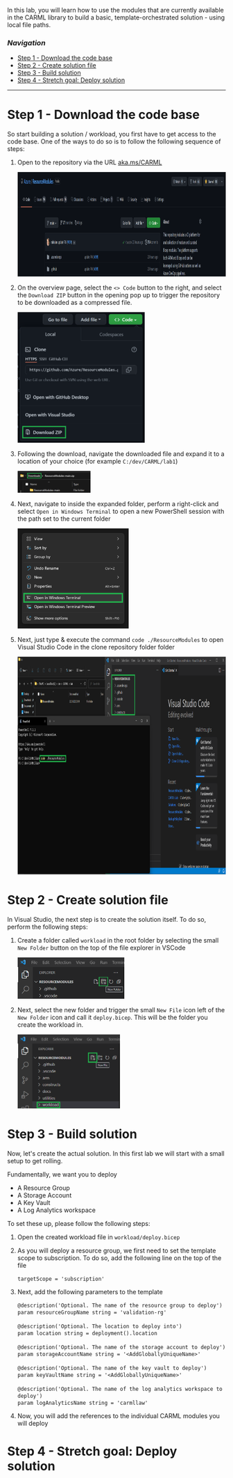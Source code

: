 In this lab, you will learn how to use the modules that are currently available in the CARML library to build a basic, template-orchestrated solution - using local file paths.

### _Navigation_
- [Step 1 - Download the code base](#step-1---download-the-code-base)
- [Step 2 - Create solution file](#step-2---create-solution-file)
- [Step 3 - Build solution](#step-3---build-solution)
- [Step 4 - Stretch goal: Deploy solution](#step-4---stretch-goal-deploy-solution)
---

# Step 1 - Download the code base

So start building a solution / workload, you first have to get access to the code base. One of the ways to do so is to follow the following sequence of steps:

1. Open to the repository via the URL [aka.ms/CARML](https://aka.ms/CARML)

    <img src="./media/PreReqGitHub/carmlMain.png" alt="Repository main" height="240">

2. On the overview page, select the `<> Code` button to the right, and select the `Download ZIP` button in the opening pop up to trigger the repository to be downloaded as a compressed file.

    <img src="./media/Lab1%20-%20First%20Solution/downloadZip.png" alt="Download zip" height="300">

3. Following the download, navigate the downloaded file and expand it to a location of your choice (for example `C:/dev/CARML/lab1`)

    <img src="./media/Lab1%20-%20First%20Solution/../Lab1%20-%20First%20Solution/downloadedZip.png" alt="Downloaded zip" height="50">

1. Next, navigate to inside the expanded folder, perform a right-click and select `Open in Windows Terminal` to open a new PowerShell session with the path set to the current folder

    <img src="./media/PreReqGitHub/localTerminalOpen.png" alt="Open local terminal" height="230">

2. Next, just type & execute the command `code ./ResourceModules` to open Visual Studio Code in the clone repository folder folder

    <img src="./media/Lab1%20-%20First%20Solution/downloadedCARML.png" alt="CARML folder in VSCode" height="500">

# Step 2 - Create solution file

In Visual Studio, the next step is to create the solution itself. To do so, perform the following steps:

1. Create a folder called `workload` in the root folder by selecting the small `New Folder` button on the top of the file explorer in VSCode

    <img src="./media/Lab1%20-%20First%20Solution/CreateFolder.png" alt="Create Local Folder" height="95">

1. Next, select the new folder and trigger the small `New File` icon left of the `New Folder` icon and call it `deploy.bicep`. This will be the folder you create the workload in.

    <img src="./media/Lab1%20-%20First%20Solution/NewFile.png" alt="Create Local Folder" height="170">

# Step 3 - Build solution

Now, let's create the actual solution. In this first lab we will start with a small setup to get rolling.

Fundamentally, we want you to deploy
- A Resource Group
- A Storage Account
- A Key Vault
- A Log Analytics workspace

To set these up, please follow the following steps:

1. Open the created workload file in `workload/deploy.bicep`

1. As you will deploy a resource group, we first need to set the template scope to subscription. To do so, add the following line on the top of the file

   ```bicep
   targetScope = 'subscription'
   ```

1. Next, add the following parameters to the template

   ```bicep
   @description('Optional. The name of the resource group to deploy')
   param resourceGroupName string = 'validation-rg'

   @description('Optional. The location to deploy into')
   param location string = deployment().location

   @description('Optional. The name of the storage account to deploy')
   param storageAccountName string = '<AddGloballyUniqueName>'

   @description('Optional. The name of the key vault to deploy')
   param keyVaultName string = '<AddGloballyUniqueName>'

   @description('Optional. The name of the log analytics workspace to deploy')
   param logAnalyticsName string = 'carmllaw'
   ```

1. Now, you will add the references to the individual CARML modules you will deploy

# Step 4 - Stretch goal: Deploy solution